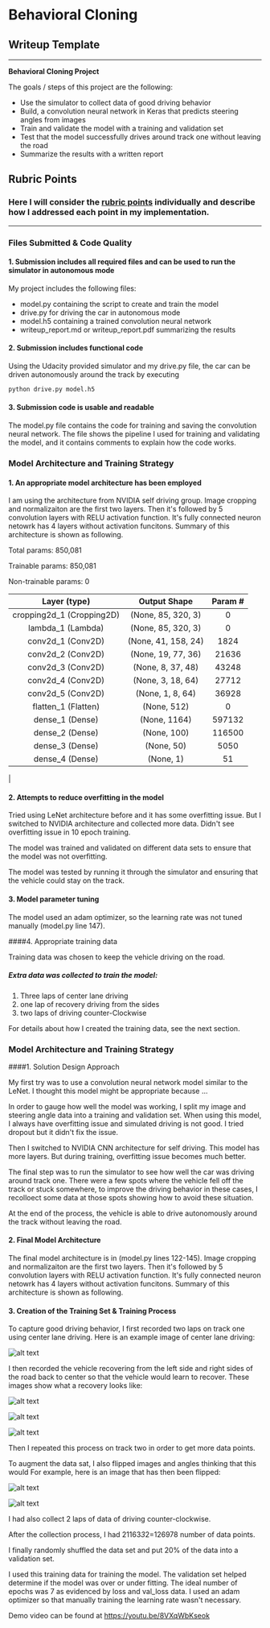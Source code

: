 # **Behavioral Cloning** 

## Writeup Template
---

**Behavioral Cloning Project**

The goals / steps of this project are the following:
* Use the simulator to collect data of good driving behavior
* Build, a convolution neural network in Keras that predicts steering angles from images
* Train and validate the model with a training and validation set
* Test that the model successfully drives around track one without leaving the road
* Summarize the results with a written report


[//]: # (Image References)

[image1]: ./examples/placeholder.png "Model Visualization"
[image2]: ./examples/centerlane.jpg "Grayscaling"
[image3]: ./examples/recover1.jpg "Recovery Image"
[image4]: ./examples/recover2.jpg "Recovery Image"
[image5]: ./examples/recover3.jpg "Recovery Image"
[image6]: ./examples/normal.jpg "Normal Image"
[image7]: ./examples/normal_flipped.jpg "Flipped Image"

## Rubric Points
### Here I will consider the [rubric points](https://review.udacity.com/#!/rubrics/432/view) individually and describe how I addressed each point in my implementation.  

---
### Files Submitted & Code Quality

#### 1. Submission includes all required files and can be used to run the simulator in autonomous mode

My project includes the following files:
* model.py containing the script to create and train the model
* drive.py for driving the car in autonomous mode
* model.h5 containing a trained convolution neural network 
* writeup_report.md or writeup_report.pdf summarizing the results

#### 2. Submission includes functional code
Using the Udacity provided simulator and my drive.py file, the car can be driven autonomously around the track by executing 
```sh
python drive.py model.h5
```

#### 3. Submission code is usable and readable

The model.py file contains the code for training and saving the convolution neural network. The file shows the pipeline I used for training and validating the model, and it contains comments to explain how the code works.

### Model Architecture and Training Strategy

#### 1. An appropriate model architecture has been employed

I am using the architecture from NVIDIA self driving group. Image cropping and normalizaiton are the first two layers. Then it's followed by 5 convolution layers with RELU activation function. It's fully connected neuron netowrk has 4 layers without activation funcitons. Summary of this architecture is shown as following.

Total params: 850,081

Trainable params: 850,081

Non-trainable params: 0

|Layer (type)                | Output Shape                  |  Param #|
|:--------------------------:|:-----------------------------:|:----------------:| 
| cropping2d_1 (Cropping2D)   | (None, 85, 320, 3)       | 0    
| lambda_1 (Lambda)           | (None, 85, 320, 3)       | 0         
| conv2d_1 (Conv2D)           | (None, 41, 158, 24)      | 1824      
| conv2d_2 (Conv2D)           | (None, 19, 77, 36)       | 21636     
| conv2d_3 (Conv2D)           | (None, 8, 37, 48)        | 43248     
| conv2d_4 (Conv2D)           | (None, 3, 18, 64)        | 27712     
| conv2d_5 (Conv2D)           | (None, 1, 8, 64)         | 36928     
| flatten_1 (Flatten)         | (None, 512)              | 0         
| dense_1 (Dense)             | (None, 1164)             | 597132    
| dense_2 (Dense)             | (None, 100)              | 116500    
| dense_3 (Dense)             | (None, 50)               | 5050      
| dense_4 (Dense)             | (None, 1)                | 51        
|




#### 2. Attempts to reduce overfitting in the model

Tried using LeNet architecture before and it has some overfitting issue. But I switched to NVIDIA architecture and collected more data. Didn't see overfitting issue in 10 epoch training. 

The model was trained and validated on different data sets to ensure that the model was not overfitting.



 The model was tested by running it through the simulator and ensuring that the vehicle could stay on the track.

#### 3. Model parameter tuning

The model used an adam optimizer, so the learning rate was not tuned manually (model.py line 147).

####4. Appropriate training data

Training data was chosen to keep the vehicle driving on the road. 
##### Extra data was collected to train the model:
1) Three laps of center lane driving 
2) one lap of recovery driving from the sides
3) two laps of driving counter-Clockwise


For details about how I created the training data, see the next section. 

### Model Architecture and Training Strategy

####1. Solution Design Approach

My first try was to use a convolution neural network model similar to the LeNet. I thought this model might be appropriate because ...

In order to gauge how well the model was working, I split my image and steering angle data into a training and validation set. When using this model, I always have overfitting issue and simulated driving is not good. I tried dropout but it didn't fix the issue.

Then I switched to NVIDIA CNN architecture for self driving. This model has more layers. But during training, overfitting issue becomes much better.

The final step was to run the simulator to see how well the car was driving around track one. There were a few spots where the vehicle fell off the track or stuck somewhere, to improve the driving behavior in these cases, I recolloect some data at those spots showing how to avoid these situation.

At the end of the process, the vehicle is able to drive autonomously around the track without leaving the road.

#### 2. Final Model Architecture

The final model architecture is in (model.py lines 122-145). Image cropping and normalizaiton are the first two layers. Then it's followed by 5 convolution layers with RELU activation function. It's fully connected neuron netowrk has 4 layers without activation funcitons. Summary of this architecture is shown as following.


#### 3. Creation of the Training Set & Training Process

To capture good driving behavior, I first recorded two laps on track one using center lane driving. Here is an example image of center lane driving:

![alt text][image2]

I then recorded the vehicle recovering from the left side and right sides of the road back to center so that the vehicle would learn to recover. These images show what a recovery looks like:

![alt text][image3]

![alt text][image4]

![alt text][image5]

Then I repeated this process on track two in order to get more data points.

To augment the data sat, I also flipped images and angles thinking that this would  For example, here is an image that has then been flipped:

![alt text][image6]

![alt text][image7]

I had also collect 2 laps of data of driving counter-clockwise.

After the collection process, I had 21163*3*2=126978 number of data points. 


I finally randomly shuffled the data set and put 20% of the data into a validation set. 

I used this training data for training the model. The validation set helped determine if the model was over or under fitting. The ideal number of epochs was 7 as evidenced by loss and val_loss data.  I used an adam optimizer so that manually training the learning rate wasn't necessary.

Demo video can be found at https://youtu.be/8VXqWbKseok
